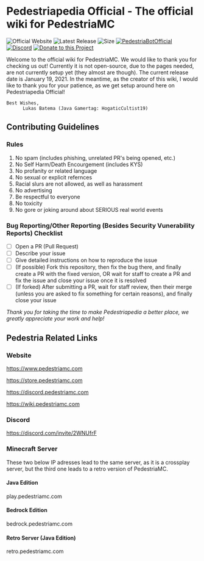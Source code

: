 # Pedestriapedia Official - The official wiki for PedestriaMC
![Official Website](https://img.shields.io/website?down_color=lightgrey&down_message=offline&up_color=blue&up_message=online&style=for-the-badge&url=https://www.pedestriamc.com) ![Latest Release](https://img.shields.io/github/v/release/PedestriaMC-Network/PedestriapediaOfficial?style=for-the-badge&include_prereleases) ![Size](https://img.shields.io/github/repo-size/PedestriaMC-Network/PedestriapediaOfficial?style=for-the-badge) [![PedestriaBotOfficial](https://img.shields.io/badge/Official%20Bot-PedestriaBotOfficial-blue?style=for-the-badge)](https://github.com/theopcoder/PedestriaBotOfficial) [![Discord](https://img.shields.io/badge/Discord-https%3A%2F%2Fdiscord.pedestriamc.com%2F-blue?style=for-the-badge)](https://discord.pedestriamc.com) [![Donate to this Project](https://img.shields.io/badge/Donate%20to%20the%20Development%20of%20This%20Project-paypal.me%2FLesaBatema-blue?style=for-the-badge)](https://paypal.me/LesaBatema)

Welcome to the official wiki for PedestriaMC. We would like to thank you for checking us out! Currently it is not open-source, due to the pages needed, are not currently setup yet (they almost are though). The current release date is January 19, 2021. In the meantime, as the creator of this wiki, I would like to thank you for your patience, as we get setup around here on Pedestriapedia Official!

    Best Wishes,
          Lukas Batema (Java Gamertag: HogaticCultist19)

## Contributing Guidelines
### Rules
1. No spam (includes phishing, unrelated PR's being opened, etc.)
2. No Self Harm/Death Encourgement (includes KYS)
3. No profanity or related language
4. No sexual or explicit refernces
5. Racial slurs are not allowed, as well as harassment
6. No advertising
7. Be respectful to everyone
8. No toxicity
9. No gore or joking around about SERIOUS real world events

### Bug Reporting/Other Reporting (Besides Security Vunerability Reports) Checklist
- [ ] Open a PR (Pull Request)
- [ ] Describe your issue
- [ ] Give detailed instructions on how to reproduce the issue
- [ ] (If possible) Fork this repository, then fix the bug there, and finally create a PR with the fixed version, OR wait for staff to create a PR and fix the issue and close your issue once it is resolved
- [ ] (If forked) After submitting a PR, wait for staff review, then their merge (unless you are asked to fix something for certain reasons), and finally close your issue

*Thank you for taking the time to make Pedestriapedia a better place, we greatly appreciate your work and help!*

## Pedestria Related Links
### Website
https://www.pedestriamc.com

https://store.pedestriamc.com

https://discord.pedestriamc.com

https://wiki.pedestriamc.com

### Discord
https://discord.com/invite/2WNUfrF

### Minecraft Server
These two below IP adresses lead to the same server, as it is a crossplay server, but the third one leads to a retro version of PedestriaMC.

#### Java Edition
play.pedestriamc.com

#### Bedrock Edition
bedrock.pedestriamc.com

#### Retro Server (Java Edition)
retro.pedestriamc.com
